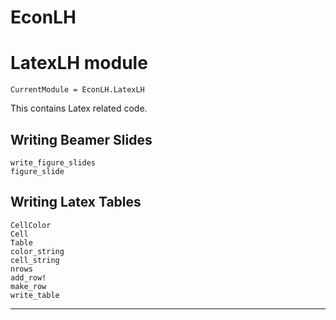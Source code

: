 # EconLH

# LatexLH module

```@meta
CurrentModule = EconLH.LatexLH
```

This contains Latex related code. 

## Writing Beamer Slides

```@docs
write_figure_slides
figure_slide
```

## Writing Latex Tables

```@docs
CellColor
Cell
Table
color_string
cell_string
nrows
add_row!
make_row
write_table
```

-------------